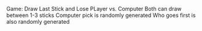Game: Draw Last Stick and Lose
PLayer vs. Computer
Both can draw between 1-3 sticks
Computer pick is randomly generated
Who goes first is also randomly generated
